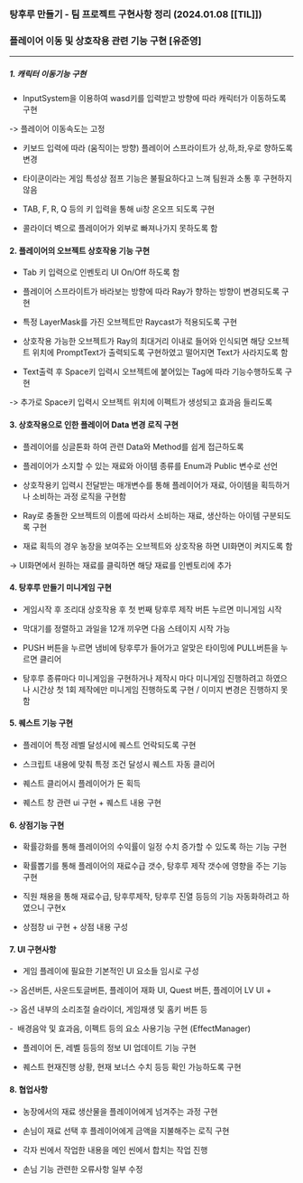 ### 탕후루 만들기 - 팀 프로젝트 구현사항 정리 (2024.01.08 [[TIL]])

### 플레이어 이동 및 상호작용 관련 기능 구현 [유준영]

---

  

##### 1. 캐릭터 이동기능 구현

  

- InputSystem을 이용하여 wasd키를 입력받고 방향에 따라 캐릭터가 이동하도록 구현

-> 플레이어 이동속도는 고정

- 키보드 입력에 따라 (움직이는 방향) 플레이어 스프라이트가 상,하,좌,우로 향하도록 변경

- 타이쿤이라는 게임 특성상 점프 기능은 불필요하다고 느껴 팀원과 소통 후 구현하지 않음

- TAB, F, R, Q 등의 키 입력을 통해 ui창 온오프 되도록 구현

- 콜라이더 벽으로 플레이어가 외부로 빠져나가지 못하도록 함

  

#### 2. 플레이어의 오브젝트 상호작용 기능 구현

  

- Tab 키 입력으로 인벤토리 UI On/Off 하도록 함

- 플레이어 스프라이트가 바라보는 방향에 따라 Ray가 향하는 방향이 변경되도록 구현

- 특정 LayerMask를 가진 오브젝트만 Raycast가 적용되도록 구현

- 상호작용 가능한 오브젝트가 Ray의 최대거리 이내로 들어와 인식되면 해당 오브젝트 위치에 PromptText가 출력되도록 구현하였고 떨어지면 Text가 사라지도록 함

- Text출력 후 Space키 입력시 오브젝트에 붙어있는 Tag에 따라 기능수행하도록 구현

-> 추가로 Space키 입력시 오브젝트 위치에 이펙트가 생성되고 효과음 들리도록 

  

#### 3. 상호작용으로 인한 플레이어 Data 변경 로직 구현 

  

- 플레이어를 싱글톤화 하여 관련 Data와 Method를 쉽게 접근하도록 

- 플레이어가 소지할 수 있는 재료와 아이템 종류를 Enum과 Public 변수로 선언

- 상호작용키 입력시 전달받는 매개변수를 통해 플레이어가 재료, 아이템을 획득하거나 소비하는 과정 로직을 구현함 

- Ray로 충돌한 오브젝트의 이름에 따라서 소비하는 재료, 생산하는 아이템 구분되도록 구현

- 재료 획득의 경우 농장을 보여주는 오브젝트와 상호작용 하면 UI화면이 켜지도록 함

-> UI화면에서 원하는 재료를 클릭하면 해당 재료를 인벤토리에 추가 

  

#### 4. 탕후루 만들기 미니게임 구현

  

- 게임시작 후 조리대 상호작용 후 첫 번째 탕후루 제작 버튼 누르면 미니게임 시작

- 막대기를 정렬하고 과일을 12개 끼우면 다음 스테이지 시작 가능

- PUSH 버튼을 누르면 냄비에 탕후루가 들어가고 알맞은 타이밍에 PULL버튼을 누르면 클리어

- 탕후루 종류마다 미니게임을 구현하거나 제작시 마다 미니게임 진행하려고 하였으나 시간상 첫 1회 제작에만 미니게임 진행하도록 구현 / 이미지 변경은 진행하지 못함

  

#### 5. 퀘스트 기능 구현

  

- 플레이어 특정 레벨 달성시에 퀘스트 언락되도록 구현

- 스크립트 내용에 맞춰 특정 조건 달성시 퀘스트 자동 클리어

- 퀘스트 클리어시 플레이어가 돈 획득

- 퀘스트 창 관련 ui 구현 + 퀘스트 내용 구현

  

#### 6. 상점기능 구현

  

- 확률강화를 통해 플레이어의 수익률이 일정 수치 증가할 수 있도록 하는 기능 구현

- 확률뽑기를 통해 플레이어의 재료수급 갯수, 탕후루 제작 갯수에 영향을 주는 기능 구현

- 직원 채용을 통해 재료수급, 탕후루제작, 탕후루 진열 등등의 기능 자동화하려고 하였으니 구현x

- 상점창 ui 구현 + 상점 내용 구성

  

#### 7. UI 구현사항

  

- 게임 플레이에 필요한 기본적인 UI 요소들 임시로 구성

-> 옵션버튼, 사운드토글버튼, 플레이어 재화 UI, Quest 버튼, 플레이어 LV UI + 

-> 옵션 내부의 소리조절 슬라이더, 게임재생 및 홈키 버튼 등

-  배경음악 및 효과음, 이펙트 등의 요소 사용기능 구현 (EffectManager)

- 플레이어 돈, 레벨 등등의 정보 UI 업데이트 기능 구현

- 퀘스트 현재진행 상황, 현재 보너스 수치 등등 확인 가능하도록 구현

  

#### 8. 협업사항

- 농장에서의 재료 생산물을 플레이어에게 넘겨주는 과정 구현

- 손님이 재료 선택 후 플레이어에게 금액을 지불해주는 로직 구현

- 각자 씬에서 작업한 내용을 메인 씬에서 합치는 작업 진행

- 손님 기능 관련한 오류사항 일부 수정